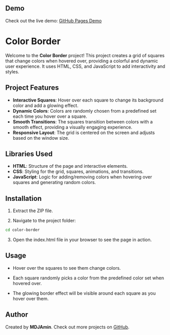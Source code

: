 ## Demo

Check out the live demo: [GitHub Pages Demo](mdjamin.github.io/Color-border/)

# Color Border

Welcome to the **Color Border** project! This project creates a grid of squares that change colors when hovered over, providing a colorful and dynamic user experience. It uses HTML, CSS, and JavaScript to add interactivity and styles.

## Project Features

- **Interactive Squares**: Hover over each square to change its background color and add a glowing effect.
- **Dynamic Colors**: Colors are randomly chosen from a predefined set each time you hover over a square.
- **Smooth Transitions**: The squares transition between colors with a smooth effect, providing a visually engaging experience.
- **Responsive Layout**: The grid is centered on the screen and adjusts based on the window size.

## Libraries Used

- **HTML**: Structure of the page and interactive elements.
- **CSS**: Styling for the grid, squares, animations, and transitions.
- **JavaScript**: Logic for adding/removing colors when hovering over squares and generating random colors.

## Installation

1. Extract the ZIP file.

2. Navigate to the project folder:   
```bash
cd color-border
```

3. Open the index.html file in your browser to see the page in action.


## Usage
- Hover over the squares to see them change colors.

- Each square randomly picks a color from the predefined color set when hovered over.

- The glowing border effect will be visible around each square as you hover over them.


## Author

Created by **MDJAmin**. Check out more projects on [GitHub](https://github.com/MDJAmin).
